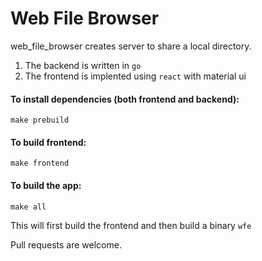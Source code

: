 # Web File Browser

web_file_browser creates server to share a local directory.

1. The backend is written in `go`
2. The frontend is implented using `react` with material ui

#### To install dependencies (both frontend and backend):

`make prebuild`

#### To build frontend:

`make frontend`

#### To build the app:

`make all`

This will first build the frontend and then build a binary `wfe`

Pull requests are welcome.
